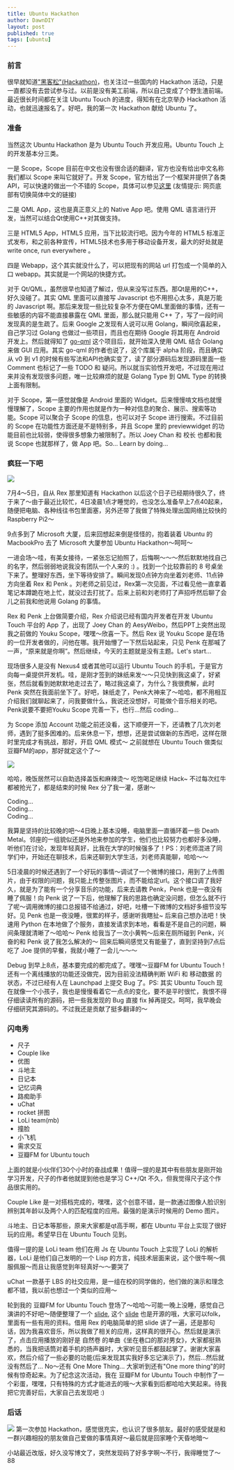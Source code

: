 ```yaml
---
title: Ubuntu Hackathon
author: DawnDIY
layout: post
published: true
tags: [ubuntu]
---
```


### 前言
很早就知道["黑客松"(Hackathon)](https://zh.wikipedia.org/wiki/%E9%BB%91%E5%AE%A2%E6%9D%BE)，也关注过一些国内的 Hackathon 活动，只是一直都没有去尝试参与过。以前是没有美工前端，所以自己变成了个野生渣前端。最近很长时间都在关注 Ubuntu Touch 的进度，得知有在北京举办 Hackathon 活动，也就迅速报名了。好吧，我的第一次 Hackathon 献给 Ubuntu 了。


### 准备
当然这次 Ubuntu Hackathon 是为 Ubuntu Touch 开发应用。Ubuntu Touch 上的开发基本分三类。

一是 Scope，Scope 目前在中文也没有很合适的翻译，官方也没有给出中文名称我们都以 Scope 来叫它就好了。开发 Scope，官方给出了一个框架并提供了各类API，可以快速的做出一个不错的 Scope，具体可以参见[这里](https://developer.ubuntu.com/en/scopes/) (友情提示: 网页底部有切换简体中文的链接)

二是 QML App，这也是真正意义上的 Native App 吧。使用 QML 语言进行开发，当然可以结合Qt使用C++对其做支持。

三是 HTML5 App，HTML5 应用，当下比较流行吧。因为今年的 HTML5 标准正式发布，和之前各种宣传，HTML5技术也多用于移动设备开发，最大的好处就是 write once, run everywhere 。

四是 Webapp，这个其实就没什么了，可以把现有的网站 url 打包成一个简单的入口 webapp。其实就是一个网站的快捷方式。

对于 Qt/QML，虽然很早也知道了解过，但从来没写过东西。那Qt是用的C++，好久没碰了。其实 QML 里面可以直接写 Javascript 也不用担心太多，真是万能的 Javascript 啊。那后来发现一些比较复杂不方便在QML里面做的事情，还有一些敏感的内容不能直接暴露在 QML 里面，那么就只能用 C++ 了，写了一段时间发现真的是生疏了。后来 Google 之发现有人说可以用 Golang，瞬间欣喜起来，自己学习过 Golang 也做过一些项目，而且也在期待 Google 将其用在 Android 开发上。然后就得知了 [go-qml](https://github.com/go-qml/qml) 这个项目后，就开始深入使用 QML 结合 Golang 来做 GUI 应用。其实 go-qml 的作者也说了，这个库属于 alpha 阶段，而且确实从 v0 到 v1 的时候有些写法和API也确实变了，读了部分源码后发现源码里面一些 Comment 也标记了一些 TODO 和 疑问。所以就当实验性开发吧，不过现在用过来并没有发现很多问题，唯一比较麻烦的就是 Golang Type 到 QML Type 的转换上面有限制。

对于 Scope，第一感觉就像是 Android 里面的 Widget。后来慢慢啃文档也就慢慢理解了，Scope 主要的作用也就是作为一种对信息的聚合、展示、搜索等功能。Scope 可以聚合子 Scope 的信息，也可以对子 Scope 进行搜索。不过目前的 Scope 在功能性方面还是不是特别多，并且 Scope 里的 previewwidget 的功能目前也比较弱，使得很多想象力被限制了。所以 Joey Chan 和 校长 也都和我说 Scope 也就那样了，做 App 吧。So... Learn by doing...



### 疯狂一下吧
![](http://www.ubuntukylin.com/upload/images/hackathon.jpg)

7月4～5日，自从 Rex 那里知道有 Hackathon 以后这个日子已经期待很久了，终于来了～由于最近比较忙，4日凌晨1点才睡觉的，也没怎么准备早上7点40起来，随便把电脑、各种线往书包里面塞，另外还带了我做了特殊处理出国网络比较快的 Raspberry Pi2～

9点多到了 Microsoft 大厦，后来回想起来倒是怪怪的，抱着装着 Ubuntu 的 MacbookPro 去了 Microsoft 大厦参加 Ubuntu Hackathon～呵呵～

一进会场～哇，有美女接待，一紧张忘记拍照了，后悔啊～～～然后默默地找自己的名字，然后弱弱地说我没有团队一个人来的 :) 。找到一个比较靠前的 8 号桌坐下来了。整理好东西，坐下等待安排了。瞬间发现0点钟方向坐着刘老师、11点钟方向坐着 Rex 和 Penk 。刘老师之前见过，Rex第一次见面，不过看见他一直拿着笔记本蹲跪在地上忙，就没过去打扰了。后来上前和刘老师打了声招呼然后聊了会儿之前我和他说用 Golang 的事情。


Rex 和 Penk 上台做简要介绍，Rex 介绍说已经有国内开发者在开发 Ubuntu Touch 平台的 App 了，出现了 Joey Chan 的 AesyWeibo，然后PPT上突然出现我之前做的 Youku Scope，嘿嘿～欣喜一下。然后 Rex 说 Youku Scope 是在场的一位开发者做的，问他在哪。我开始懵了一下然后站起来，只见 Penk 在那喊了一声，“原来就是你啊”。然后继续，今天的主题就是没有主题。Let's start...

现场很多人是没有 Nexus4 或者其他可以运行 Ubuntu Touch 的手机，于是官方向每一桌提供开发机。哇，是刚才签到的妹纸来发～～只见快到我这桌了，好紧张，然后就看到她默默地走过去了，略过我这桌了，为什么？我很费解，此时 Penk 突然在我面前坐下了。好吧，妹纸走了，Penk大神来了～哈哈，都不用相互介绍我们就聊起来了，问我要做什么，我说还没想好，可能做个音乐相关的吧。Penk说要不要把Youku Scope 完善一下，也行...然后 coding...

为 Scope 添加 Account 功能之前还没看，这下顺便开一下，还请教了几次刘老师，遇到了挺多困难的。后来休息一下，想想，还是尝试做新的东西吧，这样在限时里完成才有挑战，那好，开启 QML 模式～ 之前就想在 Ubuntu Touch 做类似豆瓣FM的app，那好就定这个了～

![](http://ww1.sinaimg.cn/large/9ea22347gw1etr08aiogdj20u01hcjwh.jpg)

哈哈，晚饭居然可以自助选择盖饭和麻辣烫～ 吃饱喝足继续 Hack~ 不过每次红牛都被抢光了，都是结束的时候 Rex 分了我一灌，感谢～

Coding...  
Coding...  
Coding...  


我算是坚持的比较晚的吧～4日晚上基本没睡，电脑里面一直循环着一些 Death Metal。邻座的一组貌似还是外地来参加的学生，他们也比较努力也都好多没睡，听他们在讨论，发现年轻真好，比我在大学的时候强多了！PS：刘老师混进了同学们中，开始还在聊技术，后来还聊到大学生活，刘老师真能聊，哈哈～～

5日凌晨的时候还遇到了一个好玩的事情～调试了一个微博的接口，用到了上传图片，由于权限的问题，我只能上传整张图片，而不能给定url。这个接口调了我好久，就是为了能有一个分享音乐的功能，后来去请教 Penk，Penk 也是一夜没有睡了佩服！向 Penk 说了一下后，他理解了我的思路也确定没问题，但怎么就不行了呢～调用微博的接口总报错不给通过，好吧，吐槽一下微博的文档好多细节没写好。见 Penk 也是一夜没睡，很累的样子，感谢听我瞎扯~ 后来自己想办法吧！快速用 Python 在本地做了个服务，直接发请求到本地，看看是不是自己的问题，瞬间条理就清晰了～哈哈～ Penk 给我当了一次小黄鸭～后来在厕所碰到 Penk，兴奋的和 Penk 说了我怎么解决的～ 回来后瞬间感觉又有能量了，直到坚持到7点后吃了 Joe 提供的早餐，我就小睡了一会儿～～～

Debug 到早上8点，基本要完成的都完成了。嘿嘿～豆瓣FM for Ubuntu Touch ! 还有一个离线播放的功能还没做完，因为目前没法精确判断 WiFi 和 移动数据 的状态，不过已经有人在 Launchpad 上提交 Bug 了。PS: 其实 Ubuntu Touch 现在就像一个小孩子，我也是慢慢看着它一点点的变化，要不是平时很忙，我恨不得仔细读读所有的源码，把一些我发现的 Bug 直接 fix 掉再提交。呵呵，我早晚会仔细研究其源码的。不过我还是贡献了挺多翻译的～


### 闪电秀


* 尺子
* Couple like
* 优图
* 斗地主
* 日记本
* 记忆词典
* 路痴助手
* uChat
* rocket 拼图
* LoLi team(mb)
* 撞脸
* 小飞机
* 需求交互
* 豆瓣FM for Ubuntu touch

上面的就是小伙伴们30个小时的奋战成果！值得一提的是其中有些朋友是刚开始学习开发，尺子的作者他就提到他也是学习 C++/Qt 不久，但我觉得尺子这个作品很实用的。

Couple Like 是一对搭档完成的，嘿嘿，这个创意不错，是一款通过图像人脸识别辨别其年龄以及两个人的匹配程度的应用。最强的是演示时候用的 Demo 图片。

斗地主、日记本等那些，原来大家都是qt高手啊，都在 Ubuntu 平台上实现了很好玩的应用。希望早日在 Ubuntu Touch 见到。

值得一提的是 LoLi team 他们在用 Js 在 Ubuntu Touch 上实现了 LoLi 的解析器，LoLi 是他们自己发明的一个 Lisp 的方言，纯技术层面来说，这个很牛啊～佩服佩服～而且让我感觉到年轻真好～～要哭了

uChat 一款基于 LBS 的社交应用，是一组在校的同学做的，他们做的演示和理念都不错，我以前也想过一个类似的应用～

轮到我的 豆瓣FM for Ubuntu Touch 登场了～哈哈～可能一晚上没睡，感觉自己演讲的不好吧～随便整理了一个 [slide](https://slides.com/dawndiy/douban-fm), 这个 [slide](https://slides.com/dawndiy/douban-fm) 也是开源的哦，大家可以folk，里面有一些有用的资料。借用 Rex 的电脑简单的把 slide 讲了一遍，还是那句话，因为我喜欢音乐，所以我做了相关的应用，这样真的很开心。然后就是演示了，点击应用播放的刚好是 自然卷 的单曲《坐在巷口的那对男女》，大家都挺熟悉的，当我把话筒对着手机的扬声器时，大家听见音乐都鼓起掌了。谢谢大家喜欢，然后介绍了一些必要的功能(后来发现其实我好多忘记演示了)，然后...然后就没有然后了... No～还有 One More Thing... 大家听到还有"One more thing"的时候有惊奇起来。为了纪念这次活动，我在 豆瓣FM for Ubuntu Touch 中制作了一个彩蛋，嘿嘿，只有特殊的方式才能进去的哦～大家看到后都哈哈大笑起来。待我把它完善好后，大家自己去发现吧 :)

### 后话


![](http://ww3.sinaimg.cn/large/4c3236c5gw1ettdoqn4tlj21kw11ogqu.jpg)
第一次参加 Hackathon，感觉很充实，也认识了很多朋友。最好的感受就是和一群兴趣相投的朋友做自己爱做的事情真好～最后就是回家睡个天昏地暗～


小站最近改版，好久没写博文了，突然发现码了好多字啊～不行，我得睡觉了～88
